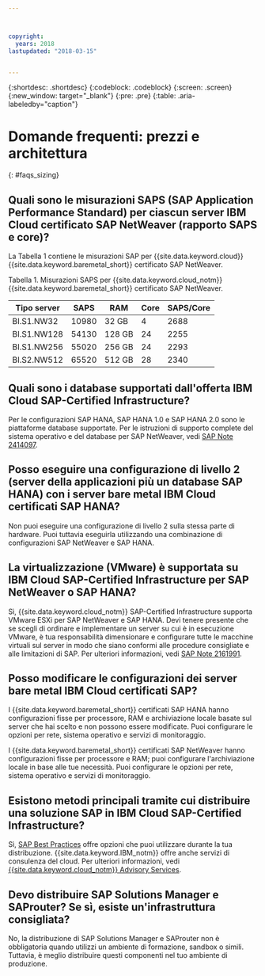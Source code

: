```yaml
---



copyright:
  years: 2018
lastupdated: "2018-03-15"


---
```


{:shortdesc: .shortdesc}
{:codeblock: .codeblock}
{:screen: .screen}
{:new_window: target="_blank"}
{:pre: .pre}
{:table: .aria-labeledby="caption"}

# Domande frequenti: prezzi e architettura
{: #faqs_sizing}

## Quali sono le misurazioni SAPS (SAP Application Performance Standard) per ciascun server IBM Cloud certificato SAP NetWeaver (rapporto SAPS e core)?

La Tabella 1 contiene le misurazioni SAP per {{site.data.keyword.cloud}} {{site.data.keyword.baremetal_short}} certificato SAP NetWeaver.

Tabella 1. Misurazioni SAPS per {{site.data.keyword.cloud_notm}} {{site.data.keyword.baremetal_short}} certificato SAP NetWeaver.

| **Tipo server** | **SAPS** | **RAM** | **Core** | **SAPS/Core** |
| --- | --- | --- | --- | --- |
| BI.S1.NW32 | 10980 | 32 GB | 4 | 2688 |
| BI.S1.NW128 | 54130 | 128 GB | 24 | 2255 |
| BI.S1.NW256 | 55020 | 256 GB | 24 | 2293 |
| BI.S2.NW512 | 65520 | 512 GB | 28 | 2340 |

## Quali sono i database supportati dall'offerta IBM Cloud SAP-Certified Infrastructure?

Per le configurazioni SAP HANA, SAP HANA 1.0 e SAP HANA 2.0 sono le piattaforme database supportate. Per le istruzioni di supporto complete del sistema operativo e del database per SAP NetWeaver, vedi [SAP Note 2414097](https://launchpad.support.sap.com/#/notes/2414097).

## Posso eseguire una configurazione di livello 2 (server della applicazioni più un database SAP HANA) con i server bare metal IBM Cloud certificati SAP HANA?

Non puoi eseguire una configurazione di livello 2 sulla stessa parte di hardware. Puoi tuttavia eseguirla utilizzando una combinazione di configurazioni SAP NetWeaver e SAP HANA.

## La virtualizzazione (VMware) è supportata su IBM Cloud SAP-Certified Infrastructure per SAP NetWeaver o SAP HANA?

Sì, {{site.data.keyword.cloud_notm}} SAP-Certified Infrastructure supporta VMware ESXi per SAP NetWeaver e SAP HANA. Devi tenere presente che se scegli di ordinare e implementare un server su cui è in esecuzione VMware, è tua responsabilità dimensionare e configurare tutte le macchine virtuali sul server in modo che siano conformi alle procedure consigliate e alle limitazioni di SAP. Per ulteriori informazioni, vedi [SAP Note 2161991](https://launchpad.support.sap.com/#/notes/2161991).

## Posso modificare le configurazioni dei server bare metal IBM Cloud certificati SAP?

I {{site.data.keyword.baremetal_short}} certificati SAP HANA hanno configurazioni fisse per processore, RAM e archiviazione locale basate sul server che hai scelto e non possono essere modificate. Puoi configurare le opzioni per rete, sistema operativo e servizi di monitoraggio. 

I {{site.data.keyword.baremetal_short}} certificati SAP NetWeaver hanno configurazioni fisse per processore e RAM; puoi configurare l'archiviazione locale in base alle tue necessità. Puoi configurare le opzioni per rete, sistema operativo e servizi di monitoraggio. 

## Esistono metodi principali tramite cui distribuire una soluzione SAP in IBM Cloud SAP-Certified Infrastructure?

Sì, [SAP Best Practices](https://help.sap.com/viewer/p/SAP_Best_Practices) offre opzioni che puoi utilizzare durante la tua distribuzione. {{site.data.keyword.IBM_notm}} offre anche servizi di consulenza del cloud. Per ulteriori informazioni, vedi [{{site.data.keyword.cloud_notm}} Advisory Services](https://www.ibm.com/us-en/marketplace/cloud-consulting-services).

## Devo distribuire SAP Solutions Manager e SAProuter? Se sì, esiste un'infrastruttura consigliata?

No, la distribuzione di SAP Solutions Manager e SAProuter non è obbligatoria quando utilizzi un ambiente di formazione, sandbox o simili. Tuttavia, è meglio distribuire questi componenti nel tuo ambiente di produzione. 


